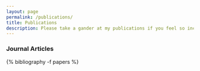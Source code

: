 ```yaml
---
layout: page
permalink: /publications/
title: Publications
description: Please take a gander at my publications if you feel so inclined!
---
```


<h3>Journal Articles</h3>
{% bibliography -f papers %}
